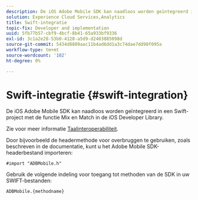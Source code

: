 ```yaml
---
description: De iOS Adobe Mobile SDK kan naadloos worden geïntegreerd in een Swift-project met de functie Mix en Match in de iOS Developer Library.
solution: Experience Cloud Services,Analytics
title: Swift-integratie
topic-fix: Developer and implementation
uuid: 5fb77b57-cbf9-4bcf-8b41-65a933bf9336
exl-id: 3c1a2e28-53b0-4128-a5d9-d2403885098d
source-git-commit: 5434d8809aac11b4ad6dd1a3c74dae7dd98f095a
workflow-type: tm+mt
source-wordcount: '102'
ht-degree: 0%

---
```


# Swift-integratie {#swift-integration}

De iOS Adobe Mobile SDK kan naadloos worden geïntegreerd in een Swift-project met de functie Mix en Match in de iOS Developer Library.

Zie voor meer informatie [Taalinteroperabiliteit](https://developer.apple.com/documentation/swift#2984801.html).

Door bijvoorbeeld de headermethode voor overbruggen te gebruiken, zoals beschreven in de documentatie, kunt u het Adobe Mobile SDK-headerbestand importeren:

```
#import "ADBMobile.h"
```

Gebruik de volgende indeling voor toegang tot methoden van de SDK in uw SWIFT-bestanden:

```
ADBMobile.{methodname}
```
